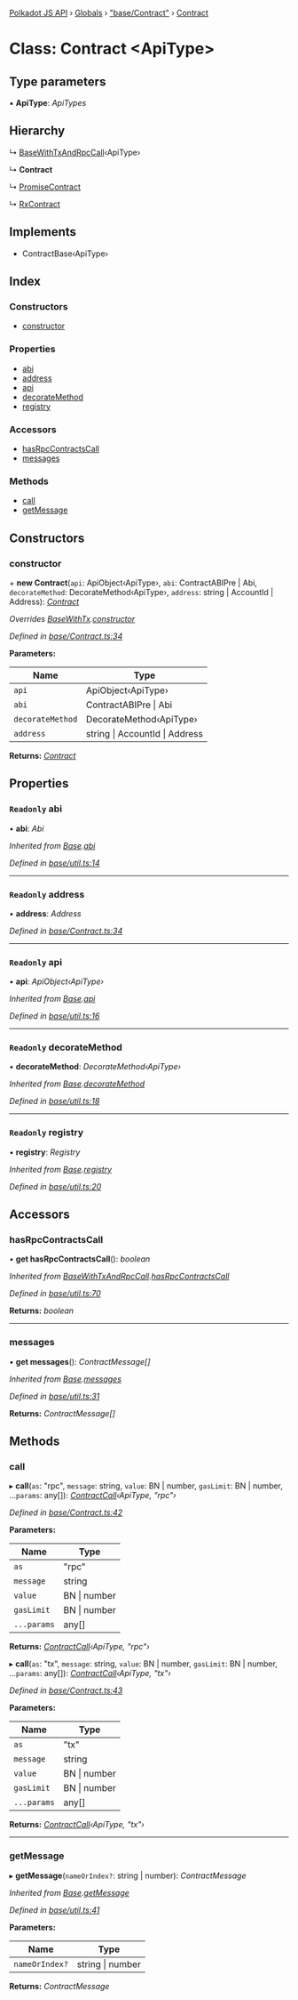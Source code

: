 [Polkadot JS API](../README.md) › [Globals](../globals.md) › ["base/Contract"](../modules/_base_contract_.md) › [Contract](_base_contract_.contract.md)

# Class: Contract <**ApiType**>

## Type parameters

▪ **ApiType**: *ApiTypes*

## Hierarchy

  ↳ [BaseWithTxAndRpcCall](_base_util_.basewithtxandrpccall.md)‹ApiType›

  ↳ **Contract**

  ↳ [PromiseContract](_promise_promisecontract_.promisecontract.md)

  ↳ [RxContract](_rx_rxcontract_.rxcontract.md)

## Implements

* ContractBase‹ApiType›

## Index

### Constructors

* [constructor](_base_contract_.contract.md#constructor)

### Properties

* [abi](_base_contract_.contract.md#readonly-abi)
* [address](_base_contract_.contract.md#readonly-address)
* [api](_base_contract_.contract.md#readonly-api)
* [decorateMethod](_base_contract_.contract.md#readonly-decoratemethod)
* [registry](_base_contract_.contract.md#readonly-registry)

### Accessors

* [hasRpcContractsCall](_base_contract_.contract.md#hasrpccontractscall)
* [messages](_base_contract_.contract.md#messages)

### Methods

* [call](_base_contract_.contract.md#call)
* [getMessage](_base_contract_.contract.md#getmessage)

## Constructors

###  constructor

\+ **new Contract**(`api`: ApiObject‹ApiType›, `abi`: ContractABIPre | Abi, `decorateMethod`: DecorateMethod‹ApiType›, `address`: string | AccountId | Address): *[Contract](_base_contract_.contract.md)*

*Overrides [BaseWithTx](_base_util_.basewithtx.md).[constructor](_base_util_.basewithtx.md#constructor)*

*Defined in [base/Contract.ts:34](https://github.com/polkadot-js/api/blob/458b7fa7e4/packages/api-contract/src/base/Contract.ts#L34)*

**Parameters:**

Name | Type |
------ | ------ |
`api` | ApiObject‹ApiType› |
`abi` | ContractABIPre &#124; Abi |
`decorateMethod` | DecorateMethod‹ApiType› |
`address` | string &#124; AccountId &#124; Address |

**Returns:** *[Contract](_base_contract_.contract.md)*

## Properties

### `Readonly` abi

• **abi**: *Abi*

*Inherited from [Base](_base_util_.base.md).[abi](_base_util_.base.md#readonly-abi)*

*Defined in [base/util.ts:14](https://github.com/polkadot-js/api/blob/458b7fa7e4/packages/api-contract/src/base/util.ts#L14)*

___

### `Readonly` address

• **address**: *Address*

*Defined in [base/Contract.ts:34](https://github.com/polkadot-js/api/blob/458b7fa7e4/packages/api-contract/src/base/Contract.ts#L34)*

___

### `Readonly` api

• **api**: *ApiObject‹ApiType›*

*Inherited from [Base](_base_util_.base.md).[api](_base_util_.base.md#readonly-api)*

*Defined in [base/util.ts:16](https://github.com/polkadot-js/api/blob/458b7fa7e4/packages/api-contract/src/base/util.ts#L16)*

___

### `Readonly` decorateMethod

• **decorateMethod**: *DecorateMethod‹ApiType›*

*Inherited from [Base](_base_util_.base.md).[decorateMethod](_base_util_.base.md#readonly-decoratemethod)*

*Defined in [base/util.ts:18](https://github.com/polkadot-js/api/blob/458b7fa7e4/packages/api-contract/src/base/util.ts#L18)*

___

### `Readonly` registry

• **registry**: *Registry*

*Inherited from [Base](_base_util_.base.md).[registry](_base_util_.base.md#readonly-registry)*

*Defined in [base/util.ts:20](https://github.com/polkadot-js/api/blob/458b7fa7e4/packages/api-contract/src/base/util.ts#L20)*

## Accessors

###  hasRpcContractsCall

• **get hasRpcContractsCall**(): *boolean*

*Inherited from [BaseWithTxAndRpcCall](_base_util_.basewithtxandrpccall.md).[hasRpcContractsCall](_base_util_.basewithtxandrpccall.md#hasrpccontractscall)*

*Defined in [base/util.ts:70](https://github.com/polkadot-js/api/blob/458b7fa7e4/packages/api-contract/src/base/util.ts#L70)*

**Returns:** *boolean*

___

###  messages

• **get messages**(): *ContractMessage[]*

*Inherited from [Base](_base_util_.base.md).[messages](_base_util_.base.md#messages)*

*Defined in [base/util.ts:31](https://github.com/polkadot-js/api/blob/458b7fa7e4/packages/api-contract/src/base/util.ts#L31)*

**Returns:** *ContractMessage[]*

## Methods

###  call

▸ **call**(`as`: "rpc", `message`: string, `value`: BN | number, `gasLimit`: BN | number, ...`params`: any[]): *[ContractCall](../interfaces/_base_contract_.contractcall.md)‹ApiType, "rpc"›*

*Defined in [base/Contract.ts:42](https://github.com/polkadot-js/api/blob/458b7fa7e4/packages/api-contract/src/base/Contract.ts#L42)*

**Parameters:**

Name | Type |
------ | ------ |
`as` | "rpc" |
`message` | string |
`value` | BN &#124; number |
`gasLimit` | BN &#124; number |
`...params` | any[] |

**Returns:** *[ContractCall](../interfaces/_base_contract_.contractcall.md)‹ApiType, "rpc"›*

▸ **call**(`as`: "tx", `message`: string, `value`: BN | number, `gasLimit`: BN | number, ...`params`: any[]): *[ContractCall](../interfaces/_base_contract_.contractcall.md)‹ApiType, "tx"›*

*Defined in [base/Contract.ts:43](https://github.com/polkadot-js/api/blob/458b7fa7e4/packages/api-contract/src/base/Contract.ts#L43)*

**Parameters:**

Name | Type |
------ | ------ |
`as` | "tx" |
`message` | string |
`value` | BN &#124; number |
`gasLimit` | BN &#124; number |
`...params` | any[] |

**Returns:** *[ContractCall](../interfaces/_base_contract_.contractcall.md)‹ApiType, "tx"›*

___

###  getMessage

▸ **getMessage**(`nameOrIndex?`: string | number): *ContractMessage*

*Inherited from [Base](_base_util_.base.md).[getMessage](_base_util_.base.md#getmessage)*

*Defined in [base/util.ts:41](https://github.com/polkadot-js/api/blob/458b7fa7e4/packages/api-contract/src/base/util.ts#L41)*

**Parameters:**

Name | Type |
------ | ------ |
`nameOrIndex?` | string &#124; number |

**Returns:** *ContractMessage*
